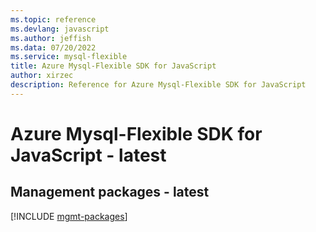 ```yaml
---
ms.topic: reference
ms.devlang: javascript
ms.author: jeffish
ms.data: 07/20/2022
ms.service: mysql-flexible
title: Azure Mysql-Flexible SDK for JavaScript
author: xirzec
description: Reference for Azure Mysql-Flexible SDK for JavaScript
---
```

# Azure Mysql-Flexible SDK for JavaScript - latest

## Management packages - latest
[!INCLUDE [mgmt-packages](mysql-flexible-mgmt-index.md)]
